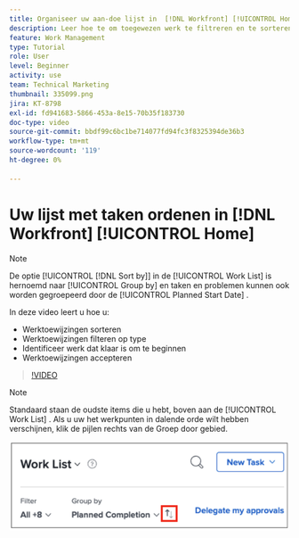 ```yaml
---
title: Organiseer uw aan-doe lijst in  [!DNL Workfront] [!UICONTROL Home]
description: Leer hoe te om toegewezen werk te filtreren en te sorteren, werk identificeren dat klaar is te beginnen, en werktaken in  [!DNL &#x200B; Workfront] goed te keuren.
feature: Work Management
type: Tutorial
role: User
level: Beginner
activity: use
team: Technical Marketing
thumbnail: 335099.png
jira: KT-8798
exl-id: fd941683-5866-453a-8e15-70b35f183730
doc-type: video
source-git-commit: bbdf99c6bc1be714077fd94fc3f8325394de36b3
workflow-type: tm+mt
source-wordcount: '119'
ht-degree: 0%

---
```


# Uw lijst met taken ordenen in [!DNL Workfront] [!UICONTROL Home]

>[!NOTE]
>
>De optie [!UICONTROL [!DNL Sort by]] in de [!UICONTROL Work List] is hernoemd naar [!UICONTROL Group by] en taken en problemen kunnen ook worden gegroepeerd door de [!UICONTROL Planned Start Date] .

In deze video leert u hoe u:

* Werktoewijzingen sorteren
* Werktoewijzingen filteren op type
* Identificeer werk dat klaar is om te beginnen
* Werktoewijzingen accepteren

>[!VIDEO](https://video.tv.adobe.com/v/3445084/?quality=12&learn=on&enablevpops=1&captions=dut)

>[!NOTE]
>
>Standaard staan de oudste items die u hebt, boven aan de [!UICONTROL Work List] . Als u uw het werkpunten in dalende orde wilt hebben verschijnen, klik de pijlen rechts van de Groep door gebied.

![&#x200B; Beeld van een scherm dat uw het werklijst toont die door vervaldatum wordt gegroepeerd.](assets/work-list-arrows.png)
